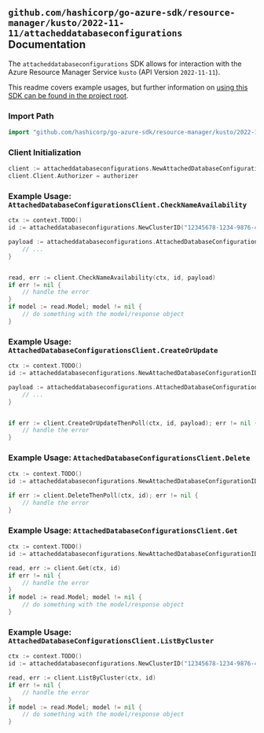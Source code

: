 
## `github.com/hashicorp/go-azure-sdk/resource-manager/kusto/2022-11-11/attacheddatabaseconfigurations` Documentation

The `attacheddatabaseconfigurations` SDK allows for interaction with the Azure Resource Manager Service `kusto` (API Version `2022-11-11`).

This readme covers example usages, but further information on [using this SDK can be found in the project root](https://github.com/hashicorp/go-azure-sdk/tree/main/docs).

### Import Path

```go
import "github.com/hashicorp/go-azure-sdk/resource-manager/kusto/2022-11-11/attacheddatabaseconfigurations"
```


### Client Initialization

```go
client := attacheddatabaseconfigurations.NewAttachedDatabaseConfigurationsClientWithBaseURI("https://management.azure.com")
client.Client.Authorizer = authorizer
```


### Example Usage: `AttachedDatabaseConfigurationsClient.CheckNameAvailability`

```go
ctx := context.TODO()
id := attacheddatabaseconfigurations.NewClusterID("12345678-1234-9876-4563-123456789012", "example-resource-group", "clusterValue")

payload := attacheddatabaseconfigurations.AttachedDatabaseConfigurationsCheckNameRequest{
	// ...
}


read, err := client.CheckNameAvailability(ctx, id, payload)
if err != nil {
	// handle the error
}
if model := read.Model; model != nil {
	// do something with the model/response object
}
```


### Example Usage: `AttachedDatabaseConfigurationsClient.CreateOrUpdate`

```go
ctx := context.TODO()
id := attacheddatabaseconfigurations.NewAttachedDatabaseConfigurationID("12345678-1234-9876-4563-123456789012", "example-resource-group", "clusterValue", "attachedDatabaseConfigurationValue")

payload := attacheddatabaseconfigurations.AttachedDatabaseConfiguration{
	// ...
}


if err := client.CreateOrUpdateThenPoll(ctx, id, payload); err != nil {
	// handle the error
}
```


### Example Usage: `AttachedDatabaseConfigurationsClient.Delete`

```go
ctx := context.TODO()
id := attacheddatabaseconfigurations.NewAttachedDatabaseConfigurationID("12345678-1234-9876-4563-123456789012", "example-resource-group", "clusterValue", "attachedDatabaseConfigurationValue")

if err := client.DeleteThenPoll(ctx, id); err != nil {
	// handle the error
}
```


### Example Usage: `AttachedDatabaseConfigurationsClient.Get`

```go
ctx := context.TODO()
id := attacheddatabaseconfigurations.NewAttachedDatabaseConfigurationID("12345678-1234-9876-4563-123456789012", "example-resource-group", "clusterValue", "attachedDatabaseConfigurationValue")

read, err := client.Get(ctx, id)
if err != nil {
	// handle the error
}
if model := read.Model; model != nil {
	// do something with the model/response object
}
```


### Example Usage: `AttachedDatabaseConfigurationsClient.ListByCluster`

```go
ctx := context.TODO()
id := attacheddatabaseconfigurations.NewClusterID("12345678-1234-9876-4563-123456789012", "example-resource-group", "clusterValue")

read, err := client.ListByCluster(ctx, id)
if err != nil {
	// handle the error
}
if model := read.Model; model != nil {
	// do something with the model/response object
}
```
